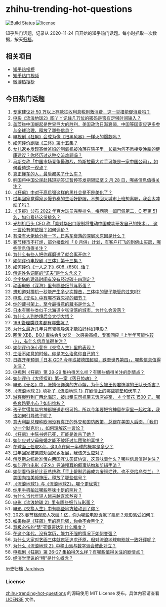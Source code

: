 # zhihu-trending-hot-questions

[![Build Status](https://github.com/justjavac/zhihu-trending-hot-questions/workflows/ci/badge.svg?branch=master)](https://github.com/justjavac/zhihu-trending-hot-questions/actions)
[![license](https://img.shields.io/github/license/justjavac/zhihu-trending-hot-questions)](https://github.com/justjavac/zhihu-trending-hot-questions/blob/master/LICENSE)

知乎热门话题，记录从 2020-11-24
日开始的知乎热门话题。每小时抓取一次数据，按天[归档](./archives)。

## 相关项目

- [知乎热搜榜](https://github.com/justjavac/zhihu-trending-top-search)
- [知乎热门视频](https://github.com/justjavac/zhihu-trending-hot-video)
- [微博热搜榜](https://github.com/justjavac/weibo-trending-hot-search)

## 今日热门话题

<!-- BEGIN -->
<!-- 最后更新时间 Sat Jan 28 2023 03:13:36 GMT+0800 (China Standard Time) -->

1. [专家建议对 50 万以上存款征收利息税刺激消费，这一举措能促消费吗？](https://www.zhihu.com/question/580661429)
1. [电影《流浪地球2》图丫丫记住几万位的密码是否有足够时间输入？](https://www.zhihu.com/question/580522063)
1. [盖茨称中国崛起是世界巨大的胜利，美国政治日渐衰弱，中国等国家应更多参与全球治理，释放了哪些信息？](https://www.zhihu.com/question/580716157)
1. [电视剧《狂飙》会成为像《扫黑风暴》一样火的爆款吗？](https://www.zhihu.com/question/579064988)
1. [如何评价剧版《三体》第十五集？](https://www.zhihu.com/question/579494906)
1. [女儿返乡发现寄给爸妈的制氧机被冷落在院子里，长辈为何不愿接受晚辈的健康建议？你经历过这种交流难题吗？](https://www.zhihu.com/question/580774824)
1. [马斯克称「中国市场竞争最激烈，特斯拉最大对手可能是一家中国公司」，如何看待这一观点？](https://www.zhihu.com/question/580677743)
1. [真正懂车的人，最后都买了什么车？](https://www.zhihu.com/question/574820170)
1. [韩国将中国公民赴韩短期签证暂停签发期限延至 2 月 28 日，哪些信息值得关注？](https://www.zhihu.com/question/580744539)
1. [《狂飙》中对于高启强这样的黑社会是不是美化了？](https://www.zhihu.com/question/580524984)
1. [过年回家觉得家乡慢节奏的生活好舒服，不想回大城市上班想离职，我会太冲动了吗？](https://www.zhihu.com/question/580023252)
1. [《卫报》公布 2022 年百大球员完整排名，梅西第一姆巴佩第二，C 罗第 51 名，如何看待这份排名？](https://www.zhihu.com/question/580800118)
1. [光刻机巨头 CEO 称「美对华出口限制将推动中国成功研发自己的技术」， 这一言论有何依据？如何评价？](https://www.zhihu.com/question/580804661)
1. [有没有大佬给分析一下，日系车衰落的深层次原因是什么？](https://www.zhihu.com/question/579807670)
1. [春节楼市不打烊，部分楼盘推「 0 月供」计划，有客户打飞的到佛山买房，哪些信息值得关注？](https://www.zhihu.com/question/580619330)
1. [为什么有些人把你琢磨透了就会离开你？](https://www.zhihu.com/question/577209572)
1. [如何评价电视剧《三体》第十三集？](https://www.zhihu.com/question/579662039)
1. [如何评价《一人之下》608（650）话？](https://www.zhihu.com/question/580675105)
1. [俄语姓名词尾的“诺夫”是什么含义？](https://www.zhihu.com/question/580208753)
1. [金字塔的建造时间有没有经过碳十四测定？](https://www.zhihu.com/question/53525308)
1. [动画电影《深海》里有哪些细节与彩蛋？](https://www.zhihu.com/question/580477770)
1. [想知道对撞机一秒能产生多少次撞击，三体中的智子能管的过来吗?](https://www.zhihu.com/question/580003107)
1. [电影《无名》中有哪不容忽视的细节？](https://www.zhihu.com/question/579938795)
1. [你的藏书架上，至今最得意的藏书是什么？](https://www.zhihu.com/question/456543158)
1. [日本有哪些类似于北海道夕张没落的城市，为什么会没落？](https://www.zhihu.com/question/264948614)
1. [为什么人到绝境后会大彻大悟？](https://www.zhihu.com/question/565062536)
1. [199 管理类联考都有哪些坑？](https://www.zhihu.com/question/312937027)
1. [为什么最近几年只有郭帆导演才能拍好科幻电影？](https://www.zhihu.com/question/580053043)
1. [网传 XBB、BQ.1 毒株会引发又一次感染高峰，专家回应「上半年可能性较小」，有什么信息值得关注？](https://www.zhihu.com/question/580627048)
1. [如何评价张小斐在《交换人生》里的表现？](https://www.zhihu.com/question/579938601)
1. [生活不如意的时候，你是怎么治愈你自己的？](https://www.zhihu.com/question/579413530)
1. [日媒开年预测「日本 GDP 今年或被德国超越，跌至世界第四」，哪些信息值得关注？](https://www.zhihu.com/question/580200893)
1. [电视剧《狂飙》第 28-29 集拍得怎么样？有哪些值得关注的剧情点？](https://www.zhihu.com/question/580806103)
1. [如何评价《大侦探8》第一案《落日惊魂》？](https://www.zhihu.com/question/580625338)
1. [电影《无名》中，张婧仪饰演的方小姐，为什么被王传君饰演的王队长杀害？](https://www.zhihu.com/question/580036946)
1. [《流浪地球 2》填补了《流浪地球 1》在剧情上的哪些铺垫和伏笔？](https://www.zhihu.com/question/580080550)
1. [游客爆料到广西北海玩，被出租车司机带去饭店被宰， 4 个菜花 1500 元，哪些套路要小心？如何维权？](https://www.zhihu.com/question/580710297)
1. [孩子觉得每年穷神都被送走很可怜，所以今年要把穷神留在家里一起过年，我该如何引导孩子呢？](https://www.zhihu.com/question/512846641)
1. [意大利副总理称欧洲没有真正的外交和国防政策，总跟在美国人后面，「我们少一个默克尔」，如何理解这一言论？](https://www.zhihu.com/question/580714105)
1. [《狂飙》中陈书婷已死，可能是谁杀了她？](https://www.zhihu.com/question/580524629)
1. [如何应对父母催婚才能不破坏过年团聚的喜悦？](https://www.zhihu.com/question/579220517)
1. [在球面上任取3点，这3点在同一半球的概率是多少？](https://www.zhihu.com/question/580292686)
1. [过年回家被亲戚劝回家乡发展，我该怎么应对？](https://www.zhihu.com/question/579004577)
1. [俄罗斯总统批准俄白两国互认签证协议，这意味着什么？哪些信息值得关注？](https://www.zhihu.com/question/580788603)
1. [如何评价电影《无名》导演程耳的叙事结构和剪辑手法？](https://www.zhihu.com/question/580042254)
1. [如何看待哥伦比亚总统称「手上俄制武器成为废铜烂铁，也不交给乌克兰」？美国向拉美频施压，释放了哪些信号？](https://www.zhihu.com/question/580723600)
1. [《流浪地球1》与《流浪地球2》，哪个更优秀?](https://www.zhihu.com/question/580628178)
1. [你用手机拍过哪些年味十足的照片？](https://www.zhihu.com/question/580044657)
1. [为什么当代年轻人越来越喜欢熬夜？](https://www.zhihu.com/question/338576747)
1. [电影《流浪地球 2》里有哪些细节与彩蛋？](https://www.zhihu.com/question/580036968)
1. [电影《交换人生》中有哪些地方触动到了你？](https://www.zhihu.com/question/580081005)
1. [2023 春节档观影人次破 1 亿，你为哪些电影贡献了票房？观影感受如何？](https://www.zhihu.com/question/580606994)
1. [如果你是《狂飙》里的高启强，你会不会黑化？](https://www.zhihu.com/question/579034992)
1. [慧极必伤的“慧”究竟要达到什么程度？](https://www.zhihu.com/question/280480542)
1. [在这个年代，没有学历，能力不强的情况下如何变强？](https://www.zhihu.com/question/580656487)
1. [为什么大家对艺画三体就疯狂追求还原，但对流浪地球电影就一致好评呢？](https://www.zhihu.com/question/572963896)
1. [为什么《流浪地球 2》中移山派与数字派会彼此对立？](https://www.zhihu.com/question/580084702)
1. [电视剧《狂飙》第 26-27 集拍得怎么样？有哪些值得关注的剧情点？](https://www.zhihu.com/question/580647719)
1. [经济学里说的“租”是什么概念？](https://www.zhihu.com/question/575376537)

<!-- END -->

历史归档 [./archives](./archives)

### License

[zhihu-trending-hot-questions](https://github.com/justjavac/zhihu-trending-hot-questions)
的源码使用 MIT License 发布。具体内容请查看 [LICENSE](./LICENSE) 文件。
